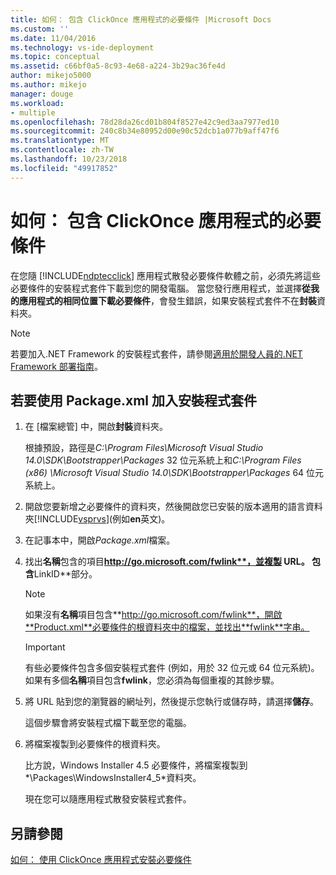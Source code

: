 ```yaml
---
title: 如何： 包含 ClickOnce 應用程式的必要條件 |Microsoft Docs
ms.custom: ''
ms.date: 11/04/2016
ms.technology: vs-ide-deployment
ms.topic: conceptual
ms.assetid: c66bf0a5-8c93-4e68-a224-3b29ac36fe4d
author: mikejo5000
ms.author: mikejo
manager: douge
ms.workload:
- multiple
ms.openlocfilehash: 78d28da26cd01b804f8527e42c9ed3aa7977ed10
ms.sourcegitcommit: 240c8b34e80952d00e90c52dcb1a077b9aff47f6
ms.translationtype: MT
ms.contentlocale: zh-TW
ms.lasthandoff: 10/23/2018
ms.locfileid: "49917852"
---
```

# <a name="how-to-include-prerequisites-with-a-clickonce-application"></a>如何： 包含 ClickOnce 應用程式的必要條件
在您隨 [!INCLUDE[ndptecclick](../deployment/includes/ndptecclick_md.md)] 應用程式散發必要條件軟體之前，必須先將這些必要條件的安裝程式套件下載到您的開發電腦。 當您發行應用程式，並選擇**從我的應用程式的相同位置下載必要條件**，會發生錯誤，如果安裝程式套件不在**封裝**資料夾。  
  
> [!NOTE]
>  若要加入.NET Framework 的安裝程式套件，請參閱[適用於開發人員的.NET Framework 部署指南](/dotnet/framework/deployment/deployment-guide-for-developers)。  
  
##  <a name="Package"></a> 若要使用 Package.xml 加入安裝程式套件  
  
1. 在 [檔案總管] 中，開啟**封裝**資料夾。  
  
    根據預設，路徑是*C:\Program Files\Microsoft Visual Studio 14.0\SDK\Bootstrapper\Packages* 32 位元系統上和*C:\Program Files (x86) \Microsoft Visual Studio 14.0\SDK\Bootstrapper\Packages* 64 位元系統上。  
  
2. 開啟您要新增之必要條件的資料夾，然後開啟您已安裝的版本適用的語言資料夾[!INCLUDE[vsprvs](../code-quality/includes/vsprvs_md.md)](例如**en**英文)。  
  
3. 在記事本中，開啟*Package.xml*檔案。  
  
4. 找出**名稱**包含的項目**http://go.microsoft.com/fwlink**，並複製 URL。 包含**LinkID**部分。  
  
   > [!NOTE]
   >  如果沒有**名稱**項目包含**http://go.microsoft.com/fwlink**，開啟**Product.xml**必要條件的根資料夾中的檔案，並找出**fwlink**字串。  
  
   > [!IMPORTANT]
   >  有些必要條件包含多個安裝程式套件 (例如，用於 32 位元或 64 位元系統)。 如果有多個**名稱**項目包含**fwlink**，您必須為每個重複的其餘步驟。  
  
5. 將 URL 貼到您的瀏覽器的網址列，然後提示您執行或儲存時，請選擇**儲存**。  
  
    這個步驟會將安裝程式檔下載至您的電腦。  
  
6. 將檔案複製到必要條件的根資料夾。  
  
    比方說，Windows Installer 4.5 必要條件，將檔案複製到*\Packages\WindowsInstaller4_5*資料夾。  
  
    現在您可以隨應用程式散發安裝程式套件。  
  
## <a name="see-also"></a>另請參閱  
 [如何： 使用 ClickOnce 應用程式安裝必要條件](../deployment/how-to-install-prerequisites-with-a-clickonce-application.md)